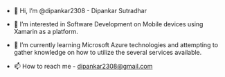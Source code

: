 - 👋 Hi, I’m @dipankar2308 - Dipankar Sutradhar
- 👀 I’m interested in Software Development on Mobile devices using Xamarin as a platform.
- 🌱 I’m currently learning Microsoft Azure technologies and attempting to gather knowledge on how to utilize the several services available.

- 📫 How to reach me - dipankar2308@gmail.com

<!---
dipankar2308/dipankar2308 is a ✨ special ✨ repository because its `README.md` (this file) appears on your GitHub profile.
You can click the Preview link to take a look at your changes.
--->
